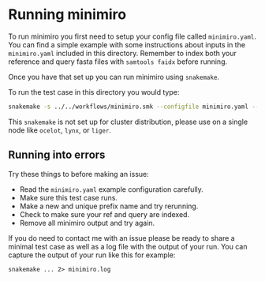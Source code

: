 # Running minimiro
To run minimiro you first need to setup your config file called `minimiro.yaml`. 
You can find a simple example with some instructions about inputs in the `minimiro.yaml` 
included in this directory. Remember to index both your reference and query fasta files with `samtools faidx` before running.

Once you have that set up you can run minimiro using `snakemake`. 

To run the test case in this directory you would type:
```bash
snakemake -s ../../workflows/minimiro.smk --configfile minimiro.yaml --cores 60 
```
This `snakemake` is not set up for cluster distribution, please use on a single node like `ocelot`, `lynx`, or `liger`.

## Running into errors

Try these things to before making an issue: 
  - Read the `minimiro.yaml` example configuration carefully.
  - Make sure this test case runs.
  - Make a new and unique prefix name and try rerunning.
  - Check to make sure your ref and query are indexed.
  - Remove all minimiro output and try again.

If you do need to contact me with an issue please be ready to share a minimal
test case as well as a log file with the output of your run. 
You can capture the output of your run like this for example:
```
snakemake ... 2> minimiro.log
```

